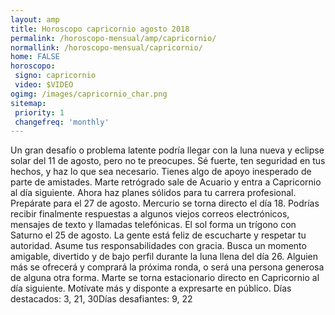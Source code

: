 ```yaml
---
layout: amp
title: Horoscopo capricornio agosto 2018 
permalink: /horoscopo-mensual/amp/capricornio/
normallink: /horoscopo-mensual/capricornio/
home: FALSE
horoscopo:
 signo: capricornio
 video: $VIDEO
ogimg: /images/capricornio_char.png
sitemap:
 priority: 1
 changefreq: 'monthly'
---
```



Un gran desafío o problema latente podría llegar con la luna nueva y eclipse solar del 11 de agosto, pero no te preocupes. Sé fuerte, ten seguridad en tus hechos, y haz lo que sea necesario. Tienes algo de apoyo inesperado de parte de amistades. Marte retrógrado sale de Acuario y entra a Capricornio al día siguiente. Ahora haz planes sólidos para tu carrera profesional. Prepárate para el 27 de agosto. Mercurio se torna directo el día 18. Podrías recibir finalmente respuestas a algunos viejos correos electrónicos, mensajes de texto y llamadas telefónicas. El sol forma un trígono con Saturno el 25 de agosto. La gente está feliz de escucharte y respetar tu autoridad. Asume tus responsabilidades con gracia. Busca un momento amigable, divertido y de bajo perfil durante la luna llena del día 26. Alguien más se ofrecerá y comprará la próxima ronda, o será una persona generosa de alguna otra forma. Marte se torna estacionario directo en Capricornio al día siguiente. Motívate más y disponte a expresarte en público. Días destacados: 3, 21, 30Días desafiantes: 9, 22</div>